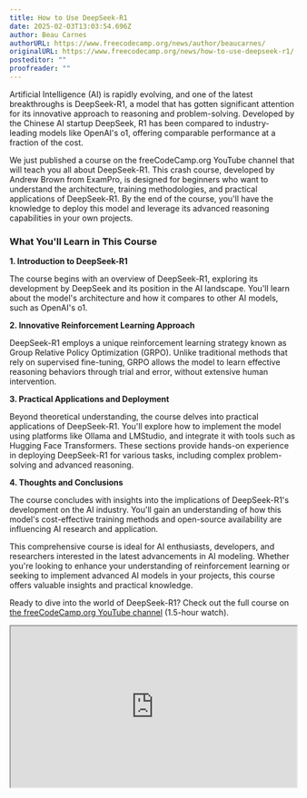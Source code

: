 ```yaml
---
title: How to Use DeepSeek-R1
date: 2025-02-03T13:03:54.696Z
author: Beau Carnes
authorURL: https://www.freecodecamp.org/news/author/beaucarnes/
originalURL: https://www.freecodecamp.org/news/how-to-use-deepseek-r1/
posteditor: ""
proofreader: ""
---
```


Artificial Intelligence (AI) is rapidly evolving, and one of the latest breakthroughs is DeepSeek-R1, a model that has gotten significant attention for its innovative approach to reasoning and problem-solving. Developed by the Chinese AI startup DeepSeek, R1 has been compared to industry-leading models like OpenAI's o1, offering comparable performance at a fraction of the cost.

<!-- more -->

We just published a course on the freeCodeCamp.org YouTube channel that will teach you all about DeepSeek-R1. This crash course, developed by Andrew Brown from ExamPro, is designed for beginners who want to understand the architecture, training methodologies, and practical applications of DeepSeek-R1. By the end of the course, you'll have the knowledge to deploy this model and leverage its advanced reasoning capabilities in your own projects.

### What You'll Learn in This Course

**1\. Introduction to DeepSeek-R1**

The course begins with an overview of DeepSeek-R1, exploring its development by DeepSeek and its position in the AI landscape. You'll learn about the model's architecture and how it compares to other AI models, such as OpenAI's o1.

**2\. Innovative Reinforcement Learning Approach**

DeepSeek-R1 employs a unique reinforcement learning strategy known as Group Relative Policy Optimization (GRPO). Unlike traditional methods that rely on supervised fine-tuning, GRPO allows the model to learn effective reasoning behaviors through trial and error, without extensive human intervention.

**3\. Practical Applications and Deployment**

Beyond theoretical understanding, the course delves into practical applications of DeepSeek-R1. You'll explore how to implement the model using platforms like Ollama and LMStudio, and integrate it with tools such as Hugging Face Transformers. These sections provide hands-on experience in deploying DeepSeek-R1 for various tasks, including complex problem-solving and advanced reasoning.

**4\. Thoughts and Conclusions**

The course concludes with insights into the implications of DeepSeek-R1's development on the AI industry. You'll gain an understanding of how this model's cost-effective training methods and open-source availability are influencing AI research and application.

This comprehensive course is ideal for AI enthusiasts, developers, and researchers interested in the latest advancements in AI modeling. Whether you're looking to enhance your understanding of reinforcement learning or seeking to implement advanced AI models in your projects, this course offers valuable insights and practical knowledge.

Ready to dive into the world of DeepSeek-R1? Check out the full course on [the freeCodeCamp.org YouTube channel][1] (1.5-hour watch).

<iframe width="560" height="315" src="https://www.youtube.com/embed/_CXwZ5xyFno" style="aspect-ratio: 16 / 9; width: 100%; height: auto;" title="YouTube video player" allow="accelerometer; autoplay; clipboard-write; encrypted-media; gyroscope; picture-in-picture; web-share" referrerpolicy="strict-origin-when-cross-origin" allowfullscreen="" loading="lazy"></iframe>

[1]: https://youtu.be/_CXwZ5xyFno